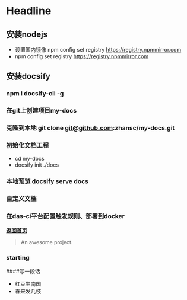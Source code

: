 # Headline

## 安装nodejs
 - 设置国内镜像 npm config set registry https://registry.npmmirror.com
 - npm config set registry https://registry.npmmirror.com
## 安装docsify
 ### npm i docsify-cli -g
 ### 在git上创建项目my-docs
 ### 克隆到本地 git clone git@github.com:zhansc/my-docs.git
 ### 初始化文档工程
  - cd my-docs
  - docsify init ./docs
 ### 本地预览 docsify serve docs
 ### 自定义文档
 ### 在das-ci平台配置触发规则、部署到docker

[**返回首页**](README.md)

> An awesome project.

### starting
####写一段话
- 红豆生南国
- 春来发几枝


